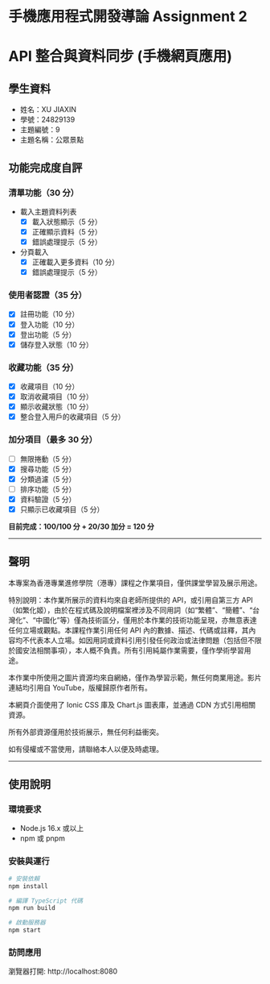 # 手機應用程式開發導論 Assignment 2

# API 整合與資料同步 (手機網頁應用)

## 學生資料

- 姓名：XU JIAXIN
- 學號：24829139
- 主題編號：9
- 主題名稱：公眾景點

## 功能完成度自評

### 清單功能（30 分）

- 載入主題資料列表
  - [x] 載入狀態顯示（5 分）
  - [x] 正確顯示資料（5 分）
  - [x] 錯誤處理提示（5 分）
- 分頁載入
  - [x] 正確載入更多資料（10 分）
  - [x] 錯誤處理提示（5 分）

### 使用者認證（35 分）

- [x] 註冊功能（10 分）
- [x] 登入功能（10 分）
- [x] 登出功能（5 分）
- [x] 儲存登入狀態（10 分）

### 收藏功能（35 分）

- [x] 收藏項目（10 分）
- [x] 取消收藏項目（10 分）
- [x] 顯示收藏狀態（10 分）
- [x] 整合登入用戶的收藏項目（5 分）

### 加分項目（最多 30 分）

- [ ] 無限捲動（5 分）
- [x] 搜尋功能（5 分）
- [x] 分類過濾（5 分）
- [ ] 排序功能（5 分）
- [x] 資料驗證（5 分）
- [x] 只顯示已收藏項目（5 分）

**目前完成：100/100 分 + 20/30 加分 = 120 分**

---

## 聲明

本專案為香港專業進修學院（港專）課程之作業項目，僅供課堂學習及展示用途。

特別說明：本作業所展示的資料均來自老師所提供的 API，或引用自第三方 API（如繁化姬），由於在程式碼及說明檔案裡涉及不同用詞（如“繁體”、“簡體”、“台灣化”、“中國化”等）僅為技術區分，僅用於本作業的技術功能呈現，亦無意表達任何立場或觀點。本課程作業引用任何 API 內的數據、描述、代碼或註釋，其內容均不代表本人立場。如因用詞或資料引用引發任何政治或法律問題（包括但不限於國安法相關事項），本人概不負責。所有引用純屬作業需要，僅作學術學習用途。

本作業中所使用之圖片資源均來自網絡，僅作為學習示範，無任何商業用途。影片連結均引用自 YouTube，版權歸原作者所有。

本網頁介面使用了 Ionic CSS 庫及 Chart.js 圖表庫，並通過 CDN 方式引用相關資源。

所有外部資源僅用於技術展示，無任何利益衝突。

如有侵權或不當使用，請聯絡本人以便及時處理。

---

## 使用說明

### 環境要求

- Node.js 16.x 或以上
- npm 或 pnpm

### 安裝與運行

```bash
# 安裝依賴
npm install

# 編譯 TypeScript 代碼
npm run build

# 啟動服務器
npm start
```

### 訪問應用

瀏覽器打開: http://localhost:8080
